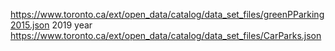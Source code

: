 https://www.toronto.ca/ext/open_data/catalog/data_set_files/greenPParking2015.json
2019 year
https://www.toronto.ca/ext/open_data/catalog/data_set_files/CarParks.json